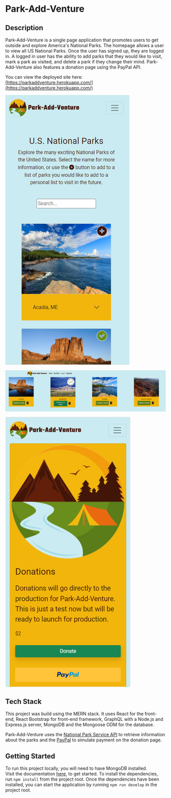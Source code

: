 # Park-Add-Venture

## Description

Park-Add-Venture is a single page application that promotes users to get outside and explore America's National Parks. The homepage allows a user to view all US National Parks. Once the user has signed up, they are logged in. A logged in user has the ability to add parks that they would like to visit, mark a park as visited, and delete a park if they change their mind. Park-Add-Venture also features a donation page using the PayPal API.

You can view the deployed site here: [https://parkaddventure.herokuapp.com/](https://parkaddventure.herokuapp.com/)

![Mobile-view-homepage](./client/public/Readme-Images/mobile-view.PNG)

![Desktop-view-my-parks-page](./client/public/Readme-Images/myparks-desktop.PNG)

![Donation-page](./client/public/Readme-Images/donation.PNG)

## Tech Stack

This project was build using the MERN stack. It uses React for the front-end, React Bootstrap for front-end framework, GraphQL with a Node.js and Express.js server, MongoDB and the Mongoose ODM for the database.

Park-Add-Venture uses the [National Park Service API](https://www.nps.gov/subjects/developer/api-documentation.htm#/parks/getPark) to retrieve information about the parks and the [PayPal](https://developer.paypal.com/api/rest/) to simulate payment on the donation page.

## Getting Started

To run this project locally, you will need to have MongoDB installed.  
Visit the documentation [here](https://www.mongodb.com/docs/manual/installation/), to get started.
To install the dependencies, run `npm install` from the project root.
Once the dependencies have been installed, you can start the application by running `npm run develop` in the project root.
